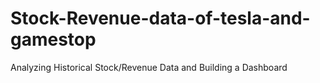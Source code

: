 # Stock-Revenue-data-of-tesla-and-gamestop
Analyzing Historical Stock/Revenue Data and Building a Dashboard
